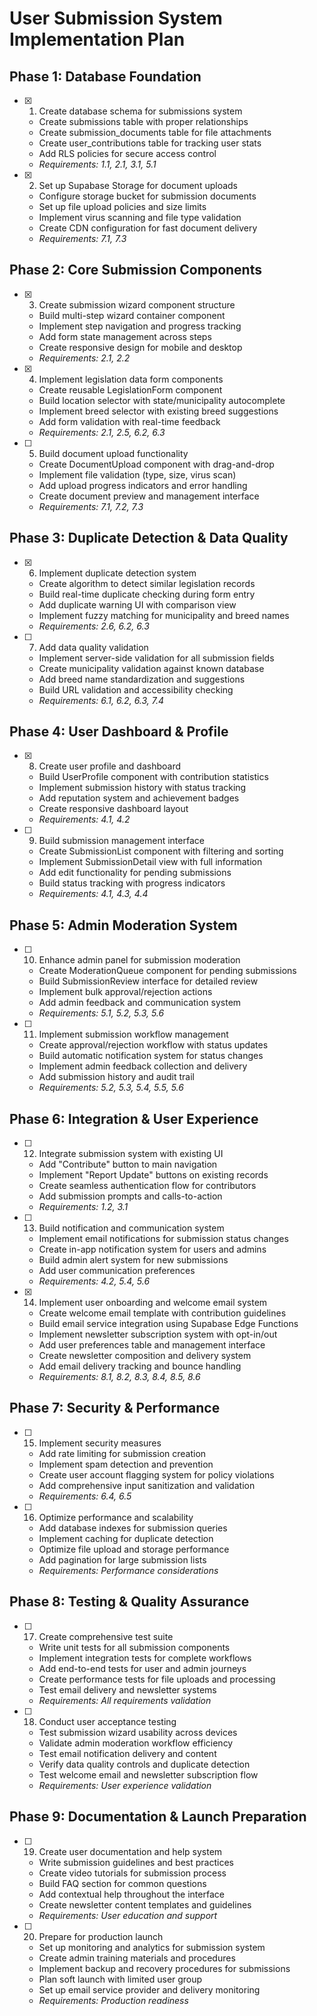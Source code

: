 # User Submission System Implementation Plan

## Phase 1: Database Foundation

- [x] 1. Create database schema for submissions system
  - Create submissions table with proper relationships
  - Create submission_documents table for file attachments
  - Create user_contributions table for tracking user stats
  - Add RLS policies for secure access control
  - _Requirements: 1.1, 2.1, 3.1, 5.1_

- [x] 2. Set up Supabase Storage for document uploads
  - Configure storage bucket for submission documents
  - Set up file upload policies and size limits
  - Implement virus scanning and file type validation
  - Create CDN configuration for fast document delivery
  - _Requirements: 7.1, 7.3_

## Phase 2: Core Submission Components

- [x] 3. Create submission wizard component structure
  - Build multi-step wizard container component
  - Implement step navigation and progress tracking
  - Add form state management across steps
  - Create responsive design for mobile and desktop
  - _Requirements: 2.1, 2.2_

- [x] 4. Implement legislation data form components
  - Create reusable LegislationForm component
  - Build location selector with state/municipality autocomplete
  - Implement breed selector with existing breed suggestions
  - Add form validation with real-time feedback
  - _Requirements: 2.1, 2.5, 6.2, 6.3_

- [ ] 5. Build document upload functionality
  - Create DocumentUpload component with drag-and-drop
  - Implement file validation (type, size, virus scan)
  - Add upload progress indicators and error handling
  - Create document preview and management interface
  - _Requirements: 7.1, 7.2, 7.3_

## Phase 3: Duplicate Detection & Data Quality

- [x] 6. Implement duplicate detection system
  - Create algorithm to detect similar legislation records
  - Build real-time duplicate checking during form entry
  - Add duplicate warning UI with comparison view
  - Implement fuzzy matching for municipality and breed names
  - _Requirements: 2.6, 6.2, 6.3_

- [ ] 7. Add data quality validation
  - Implement server-side validation for all submission fields
  - Create municipality validation against known database
  - Add breed name standardization and suggestions
  - Build URL validation and accessibility checking
  - _Requirements: 6.1, 6.2, 6.3, 7.4_

## Phase 4: User Dashboard & Profile

- [x] 8. Create user profile and dashboard
  - Build UserProfile component with contribution statistics
  - Implement submission history with status tracking
  - Add reputation system and achievement badges
  - Create responsive dashboard layout
  - _Requirements: 4.1, 4.2_

- [ ] 9. Build submission management interface
  - Create SubmissionList component with filtering and sorting
  - Implement SubmissionDetail view with full information
  - Add edit functionality for pending submissions
  - Build status tracking with progress indicators
  - _Requirements: 4.1, 4.3, 4.4_

## Phase 5: Admin Moderation System

- [ ] 10. Enhance admin panel for submission moderation
  - Create ModerationQueue component for pending submissions
  - Build SubmissionReview interface for detailed review
  - Implement bulk approval/rejection actions
  - Add admin feedback and communication system
  - _Requirements: 5.1, 5.2, 5.3, 5.6_

- [ ] 11. Implement submission workflow management
  - Create approval/rejection workflow with status updates
  - Build automatic notification system for status changes
  - Implement admin feedback collection and delivery
  - Add submission history and audit trail
  - _Requirements: 5.2, 5.3, 5.4, 5.5, 5.6_

## Phase 6: Integration & User Experience

- [ ] 12. Integrate submission system with existing UI
  - Add "Contribute" button to main navigation
  - Implement "Report Update" buttons on existing records
  - Create seamless authentication flow for contributors
  - Add submission prompts and calls-to-action
  - _Requirements: 1.2, 3.1_

- [ ] 13. Build notification and communication system
  - Implement email notifications for submission status changes
  - Create in-app notification system for users and admins
  - Build admin alert system for new submissions
  - Add user communication preferences
  - _Requirements: 4.2, 5.4, 5.6_

- [x] 14. Implement user onboarding and welcome email system
  - Create welcome email template with contribution guidelines
  - Build email service integration using Supabase Edge Functions
  - Implement newsletter subscription system with opt-in/out
  - Add user preferences table and management interface
  - Create newsletter composition and delivery system
  - Add email delivery tracking and bounce handling
  - _Requirements: 8.1, 8.2, 8.3, 8.4, 8.5, 8.6_

## Phase 7: Security & Performance

- [ ] 15. Implement security measures
  - Add rate limiting for submission creation
  - Implement spam detection and prevention
  - Create user account flagging system for policy violations
  - Add comprehensive input sanitization and validation
  - _Requirements: 6.4, 6.5_

- [ ] 16. Optimize performance and scalability
  - Add database indexes for submission queries
  - Implement caching for duplicate detection
  - Optimize file upload and storage performance
  - Add pagination for large submission lists
  - _Requirements: Performance considerations_

## Phase 8: Testing & Quality Assurance

- [ ] 17. Create comprehensive test suite
  - Write unit tests for all submission components
  - Implement integration tests for complete workflows
  - Add end-to-end tests for user and admin journeys
  - Create performance tests for file uploads and processing
  - Test email delivery and newsletter systems
  - _Requirements: All requirements validation_

- [ ] 18. Conduct user acceptance testing
  - Test submission wizard usability across devices
  - Validate admin moderation workflow efficiency
  - Test email notification delivery and content
  - Verify data quality controls and duplicate detection
  - Test welcome email and newsletter subscription flow
  - _Requirements: User experience validation_

## Phase 9: Documentation & Launch Preparation

- [ ] 19. Create user documentation and help system
  - Write submission guidelines and best practices
  - Create video tutorials for submission process
  - Build FAQ section for common questions
  - Add contextual help throughout the interface
  - Create newsletter content templates and guidelines
  - _Requirements: User education and support_

- [ ] 20. Prepare for production launch
  - Set up monitoring and analytics for submission system
  - Create admin training materials and procedures
  - Implement backup and recovery procedures for submissions
  - Plan soft launch with limited user group
  - Set up email service provider and delivery monitoring
  - _Requirements: Production readiness_